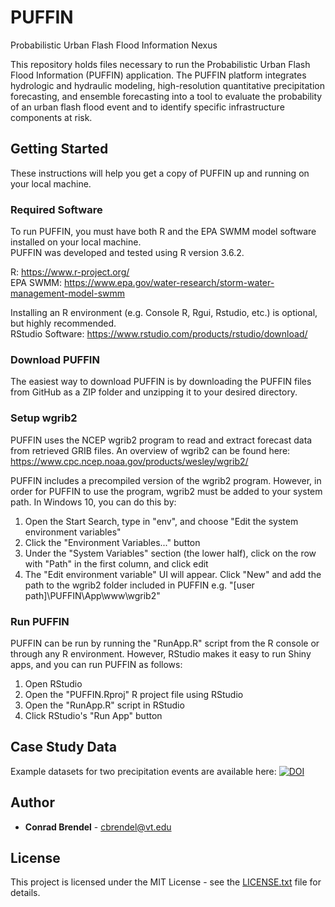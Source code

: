 # PUFFIN
Probabilistic Urban Flash Flood Information Nexus

This repository holds files necessary to run the Probabilistic Urban Flash Flood Information (PUFFIN) application. The PUFFIN platform integrates hydrologic and hydraulic modeling, high-resolution quantitative precipitation forecasting, and ensemble forecasting into a tool to evaluate the probability of an urban flash flood event and to identify specific infrastructure components at risk.

## Getting Started
These instructions will help you get a copy of PUFFIN up and running on your local machine.

### Required Software
To run PUFFIN, you must have both R and the EPA SWMM model software installed on your local machine.\
PUFFIN was developed and tested using R version 3.6.2.

R: https://www.r-project.org/ \
EPA SWMM: https://www.epa.gov/water-research/storm-water-management-model-swmm

Installing an R environment (e.g. Console R, Rgui, Rstudio, etc.) is optional, but highly recommended.\
RStudio Software: https://www.rstudio.com/products/rstudio/download/

### Download PUFFIN
The easiest way to download PUFFIN is by downloading the PUFFIN files from GitHub as a ZIP folder and unzipping it to your desired directory.

### Setup wgrib2
PUFFIN uses the NCEP wgrib2 program to read and extract forecast data from retrieved GRIB files. An overview of wgrib2 can be found here: https://www.cpc.ncep.noaa.gov/products/wesley/wgrib2/

PUFFIN includes a precompiled version of the wgrib2 program. However, in order for PUFFIN to use the program, wgrib2 must be added to your system path. In Windows 10, you can do this by:
1) Open the Start Search, type in "env", and choose "Edit the system environment variables"
2) Click the "Environment Variables..." button
3) Under the "System Variables" section (the lower half), click on the row with "Path" in the first column, and click edit
4) The "Edit environment variable" UI will appear. Click "New" and add the path to the wgrib2 folder included in PUFFIN e.g. "[user path]\PUFFIN\App\www\wgrib2"

### Run PUFFIN
PUFFIN can be run by running the "RunApp.R" script from the R console or through any R environment. However, RStudio makes it easy to run Shiny apps, and you can run PUFFIN as follows:
1) Open RStudio
2) Open the "PUFFIN.Rproj" R project file using RStudio
3) Open the "RunApp.R" script in RStudio
4) Click RStudio's "Run App" button

## Case Study Data
Example datasets for two precipitation events are available here: [![DOI](https://zenodo.org/badge/DOI/10.5281/zenodo.3687319.svg)](https://doi.org/10.5281/zenodo.3687319)


## Author
* **Conrad Brendel** - cbrendel@vt.edu

## License
This project is licensed under the MIT License - see the [LICENSE.txt](LICENSE.txt) file for details.
